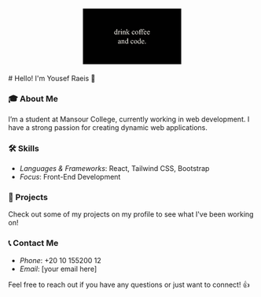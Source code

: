<br>
<div align="center">
    <img src="https://github.com/yousefraeis/yousefraeis/blob/21b8e02ab1aa395414de9b09f935cf2ead1d3478/IMG_GitHub.JPG?raw=true" alt="Yousef's Photo" width="200"/>
</div>
<br>
# Hello! I'm Yousef Raeis 👋

### 🎓 About Me
I’m a student at Mansour College, currently working in web development. I have a strong passion for creating dynamic web applications.

### 🛠 Skills
- *Languages & Frameworks*: React, Tailwind CSS, Bootstrap
- *Focus*: Front-End Development

### 🌟 Projects
Check out some of my projects on my profile to see what I've been working on!

### 📞 Contact Me
- *Phone*: +20 10 155200 12
- *Email*: [your email here]

Feel free to reach out if you have any questions or just want to connect! 👍
